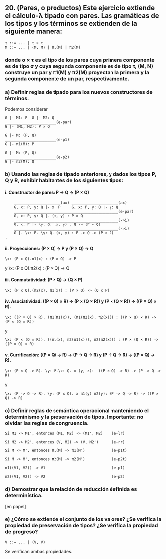 ## 20. (Pares, o productos) Este ejercicio extiende el cálculo-λ tipado con pares. Las gramáticas de los tipos y los términos se extienden de la siguiente manera:

    τ ::= ... | τ × τ
    M ::= ... | ⟨M, M⟩ | π1(M) | π2(M)

### donde σ × τ es el tipo de los pares cuya primera componente es de tipo σ y cuya segunda componente es de tipo τ, ⟨M, N⟩ construye un par y π1(M) y π2(M) proyectan la primera y la segunda componente de un par, respectivamente.

### a) Definir reglas de tipado para los nuevos constructores de términos.

Podemos considerar

    G |- M1: P  G |- M2: Q
    _______________________(e-par)
    G |- (M1, M2): P × Q

    G |- M: (P, Q)
    _______________________(e-p1)
    G |- π1(M): P

    G |- M: (P, Q)
    _______________________(e-p2)
    G |- π2(M): Q


### b) Usando las reglas de tipado anteriores, y dados los tipos P, Q y R, exhibir habitantes de los siguientes tipos:

#### i. Constructor de pares: P -> Q -> (P × Q)

        _____________________(ax) _____________________(ax)
        G, x: P, y: Q |- x: P     G, x: P, y: Q |- y: Q
        _______________________________________________(e-par)
        G, x: P, y: Q |- (x, y) : P × Q
        _______________________________________________(->i)
        G, x: P |- \y: Q. (x, y) : Q -> (P × Q)
        _______________________________________________(->i)
        G |- \x: P. \y: Q. (x, y) : P -> Q -> (P × Q)
    .

#### ii. Proyecciones: (P × Q) -> P y (P × Q) -> Q

    \x: (P x Q).π1(x) : (P × Q) -> P
    
y
    \x: (P x Q).π2(x) : (P × Q) -> Q


#### iii. Conmutatividad: (P × Q) -> (Q × P)

    \x: (P x Q).(π2(x), π1(x)) : (P × Q) -> (Q x P)


#### iv. Asociatividad: ((P × Q) × R) -> (P × (Q × R)) y (P × (Q × R)) -> ((P × Q) × R).

    \x: ((P × Q) × R). (π1(π1(x)), (π1(π2(x), π2(x))) : ((P × Q) × R) -> (P × (Q × R))

y

    \x: (P × (Q × R)). ((π1(x), π2(π1(x))), π2(π2(x))) : (P × (Q × R)) -> ((P × Q) × R)


#### v. Currificación: ((P × Q) -> R) -> (P -> Q -> R) y (P -> Q -> R) -> ((P × Q) -> R).

    \x: (P × Q -> R). \y: P.\z: Q. x (y, z):  ((P × Q) -> R) -> (P -> Q -> R)

y

    \x: (P -> Q -> R). \y: (P x Q). x π1(y) π2(y): (P -> Q -> R) -> ((P × Q) -> R)


### c) Definir reglas de semántica operacional manteniendo el determinismo y la preservación de tipos. Importante: no olvidar las reglas de congruencia.


    Si M1 -> M1', entonces (M1, M2) -> (M1', M2)    (e-lr)

    Si M2 -> M2', entonces (V, M2) -> (V, M2')      (e-rr)

    Si M -> M', entonces π1(M) -> π1(M')            (e-p1t)

    Si M -> M', entonces π2(M) -> π2(M')            (e-p2t)

    π1((V1, V2)) -> V1                              (e-p1)

    π2((V1, V2)) -> V2                              (e-p2)


### d) Demostrar que la relación de reducción definida es determinística.

[en papel]


### e) ¿Cómo se extiende el conjunto de los valores? ¿Se verifica la propiedad de preservación de tipos? ¿Se verifica la propiedad de progreso?

    V ::= ... | (V, V)

Se verifican ambas propiedades.
